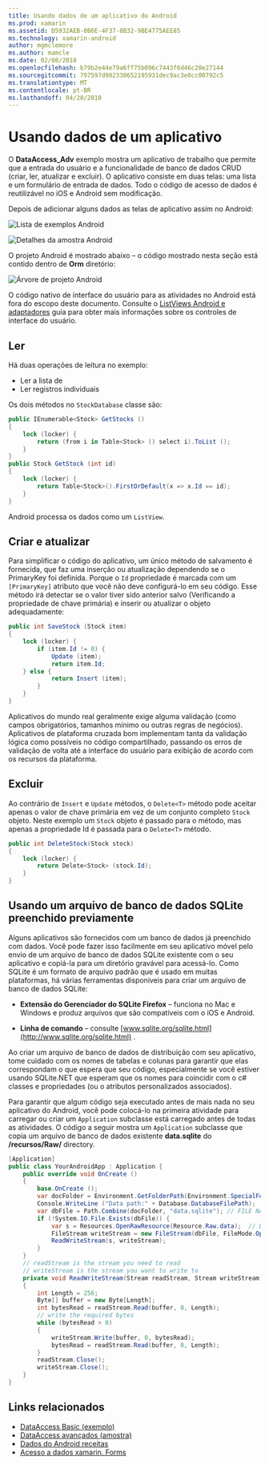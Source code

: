 ```yaml
---
title: Usando dados de um aplicativo do Android
ms.prod: xamarin
ms.assetid: D5932AEB-0B6E-4F37-8B32-9BE4775AEE85
ms.technology: xamarin-android
author: mgmclemore
ms.author: mamcle
ms.date: 02/08/2018
ms.openlocfilehash: b79b2e44e79a6ff75b096c7443f6d46c20e27144
ms.sourcegitcommit: 797597d902330652195931dec9ac3e0cc00792c5
ms.translationtype: MT
ms.contentlocale: pt-BR
ms.lasthandoff: 04/20/2018
---
```

# <a name="using-data-in-an-app"></a>Usando dados de um aplicativo

O **DataAccess_Adv** exemplo mostra um aplicativo de trabalho que permite que a entrada do usuário e a funcionalidade de banco de dados CRUD (criar, ler, atualizar e excluir). O aplicativo consiste em duas telas: uma lista e um formulário de entrada de dados. Todo o código de acesso de dados é reutilizável no iOS e Android sem modificação.

Depois de adicionar alguns dados as telas de aplicativo assim no Android:

![Lista de exemplos Android](using-data-in-an-app-images/image11.png "lista de exemplo do Android")

![Detalhes da amostra Android](using-data-in-an-app-images/image12.png "detalhes de exemplo do Android")

O projeto Android é mostrado abaixo &ndash; o código mostrado nesta seção está contido dentro de **Orm** diretório:

![Árvore de projeto Android](using-data-in-an-app-images/image14.png "árvore projeto Android")

O código nativo de interface do usuário para as atividades no Android está fora do escopo deste documento. Consulte o [ListViews Android e adaptadores](~/android/user-interface/layouts/list-view/index.md) guia para obter mais informações sobre os controles de interface do usuário.

## <a name="read"></a>Ler

Há duas operações de leitura no exemplo:

-  Ler a lista de
-  Ler registros individuais

Os dois métodos no `StockDatabase` classe são:

```csharp
public IEnumerable<Stock> GetStocks ()
{
    lock (locker) {
        return (from i in Table<Stock> () select i).ToList ();
    }
}
public Stock GetStock (int id)
{
    lock (locker) {
        return Table<Stock>().FirstOrDefault(x => x.Id == id);
    }
}
```

Android processa os dados como um `ListView`.

## <a name="create-and-update"></a>Criar e atualizar

Para simplificar o código do aplicativo, um único método de salvamento é fornecida, que faz uma inserção ou atualização dependendo se o PrimaryKey foi definida. Porque o `Id` propriedade é marcada com um `[PrimaryKey]` atributo que você não deve configurá-lo em seu código. Esse método irá detectar se o valor tiver sido anterior salvo (Verificando a propriedade de chave primária) e inserir ou atualizar o objeto adequadamente:

```csharp
public int SaveStock (Stock item)
{
    lock (locker) {
        if (item.Id != 0) {
            Update (item);
            return item.Id;
    } else {
            return Insert (item);
        }
    }
}
```

Aplicativos do mundo real geralmente exige alguma validação (como campos obrigatórios, tamanhos mínimo ou outras regras de negócios). Aplicativos de plataforma cruzada bom implementam tanta da validação lógica como possíveis no código compartilhado, passando os erros de validação de volta até a interface do usuário para exibição de acordo com os recursos da plataforma.

## <a name="delete"></a>Excluir

Ao contrário de `Insert` e `Update` métodos, o `Delete<T>` método pode aceitar apenas o valor de chave primária em vez de um conjunto completo `Stock` objeto. Neste exemplo um `Stock` objeto é passado para o método, mas apenas a propriedade Id é passada para o `Delete<T>` método.

```csharp
public int DeleteStock(Stock stock)
{
    lock (locker) {
        return Delete<Stock> (stock.Id);
    }
}
```

## <a name="using-a-pre-populated-sqlite-database-file"></a>Usando um arquivo de banco de dados SQLite preenchido previamente

Alguns aplicativos são fornecidos com um banco de dados já preenchido com dados. Você pode fazer isso facilmente em seu aplicativo móvel pelo envio de um arquivo de banco de dados SQLite existente com o seu aplicativo e copiá-la para um diretório gravável para acessá-lo. Como SQLite é um formato de arquivo padrão que é usado em muitas plataformas, há várias ferramentas disponíveis para criar um arquivo de banco de dados SQLite:

-   **Extensão do Gerenciador do SQLite Firefox** &ndash; funciona no Mac e Windows e produz arquivos que são compatíveis com o iOS e Android.

-   **Linha de comando** &ndash; consulte [www.sqlite.org/sqlite.html](http://www.sqlite.org/sqlite.html) .

Ao criar um arquivo de banco de dados de distribuição com seu aplicativo, tome cuidado com os nomes de tabelas e colunas para garantir que elas correspondam o que espera que seu código, especialmente se você estiver usando SQLite.NET que esperam que os nomes para coincidir com o c# classes e propriedades (ou o atributos personalizados associados).

Para garantir que algum código seja executado antes de mais nada no seu aplicativo do Android, você pode colocá-lo na primeira atividade para carregar ou criar um `Application` subclasse está carregado antes de todas as atividades. O código a seguir mostra um `Application` subclasse que copia um arquivo de banco de dados existente **data.sqlite** do **/recursos/Raw/** directory.

```csharp
[Application]
public class YourAndroidApp : Application {
    public override void OnCreate ()
    {
        base.OnCreate ();
        var docFolder = Environment.GetFolderPath(Environment.SpecialFolder.Personal);
        Console.WriteLine ("Data path:" + Database.DatabaseFilePath);
        var dbFile = Path.Combine(docFolder, "data.sqlite"); // FILE NAME TO USE WHEN COPIED
        if (!System.IO.File.Exists(dbFile)) {
            var s = Resources.OpenRawResource(Resource.Raw.data);  // DATA FILE RESOURCE ID
            FileStream writeStream = new FileStream(dbFile, FileMode.OpenOrCreate, FileAccess.Write);
            ReadWriteStream(s, writeStream);
        }
    }
    // readStream is the stream you need to read
    // writeStream is the stream you want to write to
    private void ReadWriteStream(Stream readStream, Stream writeStream)
    {
        int Length = 256;
        Byte[] buffer = new Byte[Length];
        int bytesRead = readStream.Read(buffer, 0, Length);
        // write the required bytes
        while (bytesRead > 0)
        {
            writeStream.Write(buffer, 0, bytesRead);
            bytesRead = readStream.Read(buffer, 0, Length);
        }
        readStream.Close();
        writeStream.Close();
    }
}
```


## <a name="related-links"></a>Links relacionados

- [DataAccess Basic (exemplo)](https://github.com/xamarin/mobile-samples/tree/master/DataAccess/Basic)
- [DataAccess avançados (amostra)](https://github.com/xamarin/mobile-samples/tree/master/DataAccess/Advanced)
- [Dados do Android receitas](https://developer.xamarin.com/recipes/android/data/)
- [Acesso a dados xamarin. Forms](~/xamarin-forms/app-fundamentals/databases.md)
